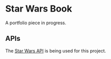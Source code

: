 # Star Wars Book

A portfolio piece in progress.

## APIs

The [Star Wars API](https://swapi.dev/) is being used for this project.
